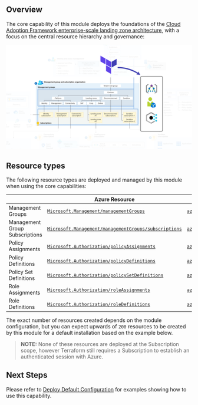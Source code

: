 ## Overview

The core capability of this module deploys the foundations of the [Cloud Adoption Framework enterprise-scale landing zone architecture][ESLZ-Architecture], with a focus on the central resource hierarchy and governance:

![Enterprise-scale Core Landing Zones Architecture][TFAES-Overview]

## Resource types

The following resource types are deployed and managed by this module when using the core capabilities:

|     | Azure Resource | Terraform Resource |
| --- | -------------- | ------------------ |
| Management Groups | [`Microsoft.Management/managementGroups`][arm_management_group] | [`azurerm_management_group`][azurerm_management_group] |
| Management Group Subscriptions | [`Microsoft.Management/managementGroups/subscriptions`][arm_management_group_subscriptions] | [`azurerm_management_group`][azurerm_management_group] |
| Policy Assignments | [`Microsoft.Authorization/policyAssignments`][arm_policy_assignment] | [`azurerm_policy_assignment`][azurerm_policy_assignment] |
| Policy Definitions | [`Microsoft.Authorization/policyDefinitions`][arm_policy_definition] | [`azurerm_policy_definition`][azurerm_policy_definition] |
| Policy Set Definitions | [`Microsoft.Authorization/policySetDefinitions`][arm_policy_set_definition] | [`azurerm_policy_set_definition`][azurerm_policy_set_definition] |
| Role Assignments | [`Microsoft.Authorization/roleAssignments`][arm_role_assignment] | [`azurerm_role_assignment`][azurerm_role_assignment] |
| Role Definitions | [`Microsoft.Authorization/roleDefinitions`][arm_role_definition] | [`azurerm_role_definition`][azurerm_role_definition] |

The exact number of resources created depends on the module configuration, but you can expect upwards of `200` resources to be created by this module for a default installation based on the example below.

> **NOTE:** None of these resources are deployed at the Subscription scope, however Terraform still requires a Subscription to establish an authenticated session with Azure.

## Next Steps

Please refer to [Deploy Default Configuration][wiki_deploy_default_configuration] for examples showing how to use this capability.

 [//]: # (*****************************)
 [//]: # (INSERT IMAGE REFERENCES BELOW)
 [//]: # (*****************************)

[TFAES-Overview]: ./media/terraform-caf-enterprise-scale-overview.png "Diagram showing the core Cloud Adoption Framework Enterprise-scale Landing Zone architecture deployed by this module."

 [//]: # (************************)
 [//]: # (INSERT LINK LABELS BELOW)
 [//]: # (************************)

[ESLZ-Architecture]: https://docs.microsoft.com/en-us/azure/cloud-adoption-framework/ready/enterprise-scale/architecture

[arm_management_group]:               https://docs.microsoft.com/en-us/azure/templates/microsoft.management/managementgroups
[arm_management_group_subscriptions]: https://docs.microsoft.com/en-us/azure/templates/microsoft.management/managementgroups/subscriptions
[arm_policy_assignment]:              https://docs.microsoft.com/en-us/azure/templates/microsoft.authorization/policyassignments
[arm_policy_definition]:              https://docs.microsoft.com/en-us/azure/templates/microsoft.authorization/policydefinitions
[arm_policy_set_definition]:          https://docs.microsoft.com/en-us/azure/templates/microsoft.authorization/policysetdefinitions
[arm_role_assignment]:                https://docs.microsoft.com/en-us/azure/templates/microsoft.authorization/roleassignments
[arm_role_definition]:                https://docs.microsoft.com/en-us/azure/templates/microsoft.authorization/roledefinitions

[azurerm_management_group]:      https://registry.terraform.io/providers/hashicorp/azurerm/latest/docs/resources/management_group
[azurerm_policy_assignment]:     https://registry.terraform.io/providers/hashicorp/azurerm/latest/docs/resources/policy_assignment
[azurerm_policy_definition]:     https://registry.terraform.io/providers/hashicorp/azurerm/latest/docs/resources/policy_definition
[azurerm_policy_set_definition]: https://registry.terraform.io/providers/hashicorp/azurerm/latest/docs/resources/policy_set_definition
[azurerm_role_assignment]:       https://registry.terraform.io/providers/hashicorp/azurerm/latest/docs/resources/role_assignment
[azurerm_role_definition]:       https://registry.terraform.io/providers/hashicorp/azurerm/latest/docs/resources/role_definition

[wiki_deploy_default_configuration]: ./%5BExamples%5D-Deploy-Default-Configuration "Wiki - Deploy Default Configuration"
